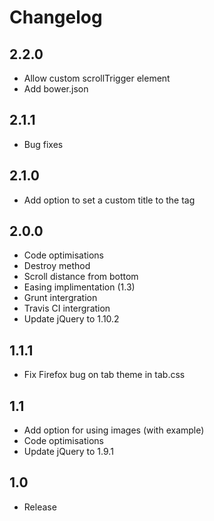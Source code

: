 # Changelog

## 2.2.0
- Allow custom scrollTrigger element
- Add bower.json

## 2.1.1
- Bug fixes

## 2.1.0
- Add option to set a custom title to the <a> tag

## 2.0.0
- Code optimisations
- Destroy method
- Scroll distance from bottom
- Easing implimentation (1.3)
- Grunt intergration
- Travis CI intergration
- Update jQuery to 1.10.2

## 1.1.1
- Fix Firefox bug on tab theme in tab.css

## 1.1
- Add option for using images (with example)
- Code optimisations
- Update jQuery to 1.9.1

## 1.0
- Release
